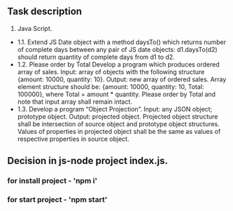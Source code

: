 ## Task description
1.	Java Script.
- 1.1.	Extend JS Date object with a method daysTo() which returns number of complete days between any pair of JS date objects: d1.daysTo(d2) should return quantity of complete days from d1 to d2. 
- 1.2.	Please order by Total Develop a program which produces ordered array of sales. Input: array of objects with the following structure {amount: 10000, quantity: 10}. Output: new array of ordered sales. Array element structure should be: {amount: 10000, quantity: 10, Total: 100000}, where Total = amount * quantity. Please order by Total and note that input array shall remain intact.
- 1.3.	Develop a program “Object Projection”. Input: any JSON object; prototype object. Output: projected object. Projected object structure shall be intersection of source object and prototype object structures. Values of properties in projected object shall be the same as values of respective properties in source object. 

## Decision in js-node project index.js.
### for install project - 'npm i'
### for start project - 'npm start'